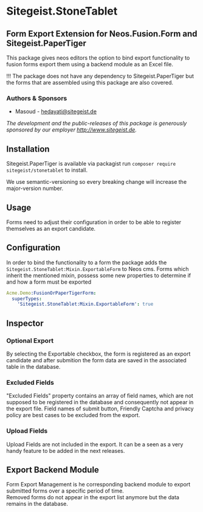 # Sitegeist.StoneTablet
## Form Export Extension for Neos.Fusion.Form and Sitegeist.PaperTiger

This package gives neos editors the option to bind export functionality to fusion forms export them using a backend module as an Excel file.

!!! The package does not have any dependency to Sitegeist.PaperTiger but the forms that are assembled using this package are also covered.


### Authors & Sponsors

* Masoud - hedayati@sitegeist.de

*The development and the public-releases of this package is generously sponsored by our employer http://www.sitegeist.de.*

## Installation

Sitegeist.PaperTiger is available via packagist run `composer require sitegeist/stonetablet` to install.

We use semantic-versioning so every breaking change will increase the major-version number.

## Usage 

Forms need to adjust their configuration in order to be able to register themselves as an export candidate.

## Configuration
In order to bind the functionality to a form the package adds the `Sitegeist.StoneTablet:Mixin.ExportableForm` to Neos cms.
Forms which inherit the mentioned mixin, possess some new properties to determine if and how a form must be exported

```yaml
Acme.Demo:FusionOrPaperTigerForm:
  superTypes:
    'Sitegeist.StoneTablet:Mixin.ExportableForm': true    
```


## Inspector

### Optional Export

By selecting the Exportable checkbox, the form is registered as an export candidate and after submition the form data are saved in the associated table in the database.

### Excluded Fields

"Excluded Fields" property contains an array of field names, which are not supposed to be registered in the database and consequently not appear in the export file.
Field names of submit button, Friendly Captcha and privacy policy are best cases to be excluded from the export.  

### Upload Fields

Upload Fields are not included in the export. It can be a seen as a very handy feature to be added in the next releases.

## Export Backend Module

Form Export Management is he corresponding backend module to export submitted forms over a specific period of time.   
Removed forms do not appear in the export list anymore but the data remains in the database.
